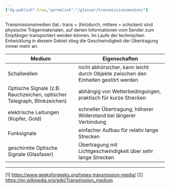 ```yaml
---
{"dg-publish":true,"permalink":"/glossar/transmissionsmedien/"}
---
```

 

Transmissionsmedien (lat.: trans = (hin)durch, mittere = schicken) sind physische Trägermaterialen, auf denen Informationen vom Sender zum Empfänger transportiert werden können. Im Laufe der technischen Entwicklung in diesem Gebiet stieg die Geschwindigkeit der Übertragung immer mehr an:

| Medium | Eigenschaften |
| --- | --- |
| Schallwellen | nicht abhörsicher, kann leicht durch Objekte zwischen den Einheiten gestört werden |
| Optische Signale (z.B. Rauchzeichen, optischer Telegraph, Blinkzeichen) | abhängig von Wetterbedingungen, praktisch für kurze Strecken |
| elektrische Leitungen (Kupfer, Gold) | schneller Übertragung, höherer Widerstand bei längerer Verbindung |
| Funksignale | einfacher Aufbau für relativ lange Strecken
| geschirmte Optische Signale (Glasfaser) | Übertragung mit Lichtgeschwindigkeit über sehr lange Strecken


---
[1] https://www.geeksforgeeks.org/types-transmission-media/
[2] https://en.wikipedia.org/wiki/Transmission_medium